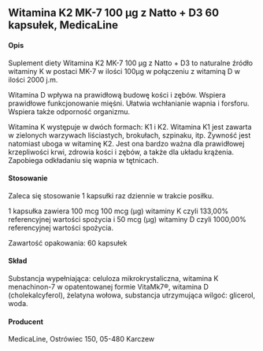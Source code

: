 ## Witamina K2 MK-7 100 µg z Natto + D3 60 kapsułek, MedicaLine

#### Opis

Suplement diety Witamina K2 MK-7 100 µg z Natto + D3 to naturalne źródło witaminy K w postaci MK-7 w ilości 100µg w połączeniu z witaminą D w ilości 2000 j.m.

Witamina D wpływa na prawidłową budowę kości i zębów. Wspiera prawidłowe funkcjonowanie mięśni. Ułatwia wchłanianie wapnia i forsforu. Wspiera także odporność organizmu.

Witamina K występuje w dwóch formach: K1 i K2. Witamina K1 jest zawarta w zielonych warzywach liściastych, brokułach, szpinaku, itp. Żywność jest natomiast uboga w witaminę K2. Jest ona bardzo ważna dla prawidłowej krzepliwości krwi, zdrowia kości i zębów, a także dla układu krążenia. Zapobiega odkładaniu się wapnia w tętnicach.

#### Stosowanie

Zaleca się stosowanie 1 kapsułki raz dziennie w trakcie posiłku.

1 kapsułka zawiera 100 mcg 100 mcg (µg) witaminy K czyli 133,00% referencyjnej wartości spożycia i 50 mcg (µg) witaminy D czyli 1000,00% referencyjnej wartości spożycia.

Zawartość opakowania: 60 kapsułek

#### Skład

Substancja wypełniająca: celuloza mikrokrystaliczna, witamina K menachinon-7 w opatentowanej formie VitaMk7®, witamina D (cholekalcyferol), żelatyna wołowa, substancja utrzymująca wilgoć: glicerol, woda.

#### Producent

MedicaLine, Ostrówiec 150, 05-480 Karczew
